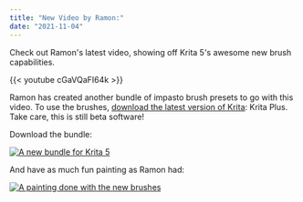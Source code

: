 ```yaml
---
title: "New Video by Ramon:"
date: "2021-11-04"
---
```


Check out Ramon's latest video, showing off Krita 5's awesome new brush capabilities.

{{< youtube cGaVQaFI64k >}}

Ramon has created another bundle of impasto brush presets to go with this video. To use the brushes, [download the latest version of Krita](/download): Krita Plus. Take care, this is still beta software!

Download the bundle:

[![A new bundle for Krita 5](/images/posts/2021/promo-RGBA-wet.png)](https://files.kde.org/krita/extras/RGBA-WET.bundle)

And have as much fun painting as Ramon had:

[![A painting done with the new brushes](/images/posts/2021/Old-House-3-1024x724.jpg)](/images/posts/2021/Old-House-3-scaled.jpg)

